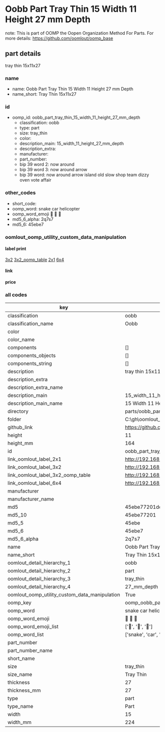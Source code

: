 # Oobb Part Tray Thin 15 Width 11 Height 27 mm Depth  

note: This is part of OOMP the Oopen Organization Method For Parts. For more details: https://github.com/oomlout/oomp_base

##  part details
  



tray thin 15x11x27



### name
* name: Oobb Part Tray Thin 15 Width 11 Height 27 mm Depth
* name_short: Tray Thin 15x11x27 
### id
* oomp_id: oobb_part_tray_thin_15_width_11_height_27_mm_depth
  * classification: oobb
  * type: part
  * size: tray_thin
  * color: 
  * description_main: 15_width_11_height_27_mm_depth
  * description_extra: 
  * manufacturer: 
  * part_number: 
  * bip 39 word 2: now around
  * bip 39 word 3: now around arrow
  * bip 39 word: now around arrow island old slow shop team dizzy oven vote affair

### other_codes
* short_code: 
* oomp_word: snake car helicopter
* oomp_word_emoji :snake: :car: :helicopter:
* md5_6_alpha: 2q7s7
* md5_6: 45ebe7






### oomlout_oomp_utility_custom_data_manipulation
#### label print
[3x2](http://192.168.1.245:1112/?label=oomp%202q7s7)
[3x2_oomp_table](http://192.168.1.108:1112/?label=oomp%202q7s7)
[2x1](http://192.168.1.242:1112/?label=oomp%202q7s7)
[6x4](http://192.168.1.55:1112/?label=oomp%202q7s7)    

#### link

                              

#### price







### all codes 
| key | value |  
| --- | --- |  
| classification | oobb |  
| classification_name | Oobb |  
| color |  |  
| color_name |  |  
| components | [] |  
| components_objects | [] |  
| components_string | [] |  
| description | tray thin 15x11x27 |  
| description_extra |  |  
| description_extra_name |  |  
| description_main | 15_width_11_height_27_mm_depth |  
| description_main_name | 15 Width 11 Height 27 mm Depth |  
| directory | parts/oobb_part_tray_thin_15_width_11_height_27_mm_depth |  
| folder | C:\gh\oomlout_oobb_version_4_generated_parts\parts\oobb_part_tray_thin_15_width_11_height_27_mm_depth |  
| github_link | https://github.com/oomlout/oomlout_oomp_part_src/tree/main/parts/oobb_part_tray_thin_15_width_11_height_27_mm_depth |  
| height | 11 |  
| height_mm | 164 |  
| id | oobb_part_tray_thin_15_width_11_height_27_mm_depth |  
| link_oomlout_label_2x1 | http://192.168.1.242:1112/?label=oomp%202q7s7 |  
| link_oomlout_label_3x2 | http://192.168.1.245:1112/?label=oomp%202q7s7 |  
| link_oomlout_label_3x2_oomp_table | http://192.168.1.108:1112/?label=oomp%202q7s7 |  
| link_oomlout_label_6x4 | http://192.168.1.55:1112/?label=oomp%202q7s7 |  
| manufacturer |  |  
| manufacturer_name |  |  
| md5 | 45ebe77201deb8d730cd076619430cb9 |  
| md5_10 | 45ebe77201 |  
| md5_5 | 45ebe |  
| md5_6 | 45ebe7 |  
| md5_6_alpha | 2q7s7 |  
| name | Oobb Part Tray Thin 15 Width 11 Height 27 mm Depth |  
| name_short | Tray Thin 15x11x27  |  
| oomlout_detail_hierarchy_1 | oobb |  
| oomlout_detail_hierarchy_2 | part |  
| oomlout_detail_hierarchy_3 | tray_thin |  
| oomlout_detail_hierarchy_4 | 27_mm_depth |  
| oomlout_oomp_utility_custom_data_manipulation | True |  
| oomp_key | oomp_oobb_part_tray_thin_15_width_11_height_27_mm_depth |  
| oomp_word | snake car helicopter |  
| oomp_word_emoji | :snake: :car: :helicopter: |  
| oomp_word_emoji_list | [':snake:', ':car:', ':helicopter:'] |  
| oomp_word_list | ['snake', 'car', 'helicopter'] |  
| part_number |  |  
| part_number_name |  |  
| short_name |  |  
| size | tray_thin |  
| size_name | Tray Thin |  
| thickness | 27 |  
| thickness_mm | 27 |  
| type | part |  
| type_name | Part |  
| width | 15 |  
| width_mm | 224 |  
